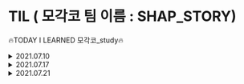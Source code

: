 # TIL ( 모각코 팀 이름 : SHAP_STORY)
  🔥TODAY I LEARNED 모각코_study🔥
<details>
<summary>2021.07.10</summary>
  <div markdown="1">
    <h2> 기본 웹 페이지 구성요소 </h2>
    <img src="https://user-images.githubusercontent.com/64147798/125152771-e2fe0700-e189-11eb-9f2a-b97a71482d8b.jpg"  width="600" height="370">
    <img src="https://user-images.githubusercontent.com/64147798/125152866-b4346080-e18a-11eb-8a89-b3c424dc73cd.jpg"  width="600" height="370">
    <img src="https://user-images.githubusercontent.com/64147798/125152870-bdbdc880-e18a-11eb-8736-155f20365f37.jpg"  width="600" height="370">
    <img src="https://user-images.githubusercontent.com/64147798/125152878-c8785d80-e18a-11eb-81fd-5bb822f70456.jpg"  width="600" height="370">
    <img src="https://user-images.githubusercontent.com/64147798/125152883-cf06d500-e18a-11eb-9769-1fc898c74491.jpg"  width="600" height="370">
    <h3> 다음 시간 할 일 </h3>
    <ul>
            <li> 웹페이지 템플릿 </li>
            <li> 회원가입, 로그인 구현 </li>
    </ul>
  </div>
</details>

<details>
<summary>2021.07.17</summary>
  <div markdown="2">
    <h2> 웹 화면 구성 </h2>
     <ul>
            <li> XD 템플릿 서치 공유 </li>
            <li> XD 템플릿 결정 </li>
     </ul>
    <h2> DB table 구성 </h2>
    <ol>
        <li> User(id(private key)(30), passwd(16), name, grade)</li>
          <ul>
            <li> id -> 사용자 아이디(PRIVATE KEY) </li>
            <li> passwd -> 사용자 비밀번호 (hash 단방향 사용)</li>
            <li> name -> 이름 </li>
            <li> grade -> 학년(초등학생 기준) </li>
            <li> 이메일 선택 기능 넣을수도</li>
          </ul>
        <li> POST(head, type, body, user, show boolean, index autoindex(private key)) </li>
      <ul>
            <li> index -> 게시물 순서(PRIVATE KEY) autoindex</li>
            <li> head -> 글 제목 </li>
            <li> type -> 글 분류 항목 </li>
            <li> body -> 글 내용 </li>
            <li> user -> 사용자 아이디 </li>
            <li> show -> 게시글 공개여부(boolean)</li>
          </ul>
        <li> BaseClass(index autoindex(private key))</li>
      <ul>
            <li> index -> 수업 인덱스(integer)(PRIVATE KEY) autoindex</li>
          </ul>
        <li> HardClass(index autoindex(private key))</li>
      <ul>
            <li> index -> 수업 인덱스(integer)(PRIVATE KEY) autoindex</li>
          </ul>
        <li> lesson rate(id(private key), complete(), class_num integer, level</li>
      <ul>
            <li> id -> 사용자 아이디(PRIVATE KEY) </li>
            <li> complete -> 완료 여부(boolean) </li>
            <li> class_num -> 수업인덱스 (integer)</li>
            <li> level -> base / hard</li>
          </ul>
    </ol>
    <strong>타입 표시하지 않은 것은 text이다.</strong>
    <h3> 과제 </h3>
    <ul>
            <li> 회원가입 구현 </li>
    </ul>
    <h3> 다음 시간 할 일 </h3>
    <ul>
            <li> 회원가입, 로그인 구현 확인 </li>
            <li> 마이페이지, 게시판 DB table 및 구현 </li>
    </ul>
  </div>
</details>

<details>
<summary>2021.07.21</summary>
  <div markdown="3">
    <h2> sign up 구현 </h2>
    <h4> SHAP_STORY/back_end/bin/</h4>

    <h3> 과제 </h3>
    <ul>
            <li> 게시판 구현하기 </li>
    </ul>
    <h3> 다음 시간 할 일 </h3>
    <ul>
            <li> 게시판, 마이페이지 관련 회의 및 merge</li>
    </ul>
  </div>
</details>

